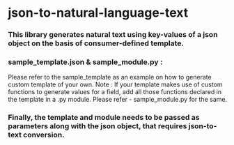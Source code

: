 # json-to-natural-language-text
### This library generates natural text using key-values of a json object on the basis of consumer-defined template.

### sample_template.json & sample_module.py : 
Please refer to the sample_template as an example on how to generate custom template of your own.
Note : If your template makes use of custom functions to generate values for a field, add all those functions declared in the 
template in a .py module. Please refer - sample_module.py for the same.

### Finally, the template and module needs to be passed as parameters along with the json object, that requires json-to-text conversion.


